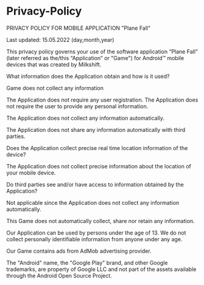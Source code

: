 # Privacy-Policy

PRIVACY POLICY FOR MOBILE APPLICATION "Plane Fall"                                             
                                             
Last updated: 15.05.2022 (day,month,year)                                             
                                             
This privacy policy governs your use of the software application “Plane Fall” (later referred as the/this “Application” or "Game") for Android™ mobile devices that was created by Milkshift.                                             
                                             
What information does the Application obtain and how is it used?                                             
                                             
  Game does not collect any information                                             
                                             
  The Application does not require any user registration. The Application does not require the user to provide any personal information.                         
                                             
  The Application does not collect any information automatically.                                             
                                             
  The Application does not share any information automatically with third parties.                                             
                                             
Does the Application collect precise real time location information of the device?                                             
                                             
  The Application does not collect precise information about the location of your mobile device.                                             
                                             
Do third parties see and/or have access to information obtained by the Application?                                             
                                             
  Not applicable since the Application does not collect any information automatically.                                             
                                             
This Game does not automatically collect, share nor retain any information.                                             
                                             
Our Application can be used by persons under the age of 13. We do not collect personally identifiable information from anyone under any age.                     
                                             
Our Game contains ads from AdMob advertising provider.                                             
                                             
The "Android" name, the "Google Play" brand, and other Google trademarks, are property of Google LLC and not part of the assets available through the Android Open Source Project.                                             
